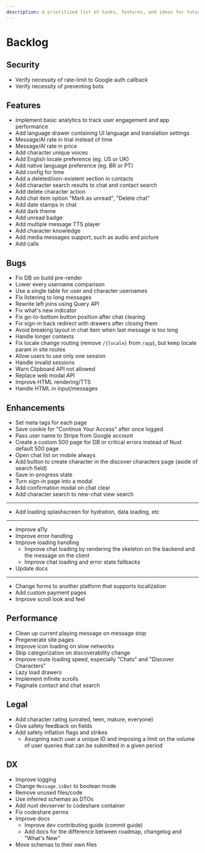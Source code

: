 ```yaml
---
description: A prioritized list of tasks, features, and ideas for future development.
---
```


# Backlog

## Security

- Verify necessity of rate-limit to Google auth callback
- Verify necessity of preventing bots

## Features

- Implement basic analytics to track user engagement and app performance
- Add language drawer containing UI language and translation settings
- Message/AI rate in trial instead of time
- Message/AI rate in price
- Add character unique voices
- Add English locale preference (eg. US or UK)
- Add native language preference (eg. BR or PT)
- Add config for time
- Add a deleted/non-existent section in contacts
- Add character search results to chat and contact search
- Add delete character action
- Add chat item option "Mark as unread", "Delete chat"
- Add date stamps in chat
- Add dark theme
- Add unread badge
- Add multiple message TTS player
- Add character knowledge
- Add media messages support, such as audio and picture
- Add calls

## Bugs

- Fix DB on build pre-render
- Lower every username comparison
- Use a single table for user and character usernames
- Fix listening to long messages
- Rewrite left joins using Query API
- Fix what's new indicator
- Fix go-to-bottom button position after chat clearing
- Fix sign-in back redirect with drawers after closing them
- Avoid breaking layout in chat item when last message is too long
- Handle longer contexts
- Fix locale change routing (remove `/{locale}` from `/app`), but keep locale param in site routes
- Allow users to use only one session
- Handle invalid sessions
- Warn Clipboard API not allowed
- Replace web modal API
- Improve HTML rendering/TTS
- Handle HTML in input/messages

## Enhancements

- Set meta tags for each page
- Save cookie for "Continue Your Access" after once logged
- Pass user name to Stripe from Google account
- Create a custom 500 page for DB or critical errors instead of Nuxt default 500 page
- Open chat list on mobile always
- Add button to create character in the discover characters page (aside of search field)
- Save in-progress state
- Turn sign-in page into a modal
- Add confirmation modal on chat clear
- Add character search to new-chat view search
- ---
- Add loading splashscreen for hydration, data loading, etc
- ---
- Improve a11y
- Improve error handling
- Improve loading handling
  - Improve chat loading by rendering the skeleton on the backend and the message on the client
  - Improve chat loading and error state fallbacks
- Update docs
- ---
- Change forms to another platform that supports localization
- Add custom payment pages
- Improve scroll look and feel

## Performance

- Clean up current playing message on message stop
- Pregenerate site pages
- Improve icon loading on slow networks
- Skip categorization on discoverability change
- Improve route loading speed, especially "Chats" and "Discover Characters"
- Lazy load drawers
- Implement infinite scrolls
- Paginate contact and chat search

## Legal

- Add character rating (unrated, teen, mature, everyone)
- Give safety feedback on fields
- Add safety inflation flags and strikes
  - Assigning each user a unique ID and imposing a limit on the volume of user queries that can be submitted in a given period

## DX

- Improve logging
- Change `Message.isBot` to boolean mode
- Remove unused files/code
- Use inferred schemas as DTOs
- Add nuxt devserver to codeshare container
- Fix codeshare perms
- Improve docs
  - Improve dev contributing guide (commit guide)
  - Add docs for the difference between roadmap, changelog and "What's New"
- Move schemas to their own files
